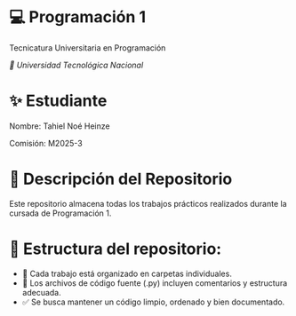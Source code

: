 # **💻 Programación 1**
Tecnicatura Universitaria en Programación

*📍 Universidad Tecnológica Nacional*

# **✨ Estudiante**
Nombre: Tahiel Noé Heinze

Comisión: M2025-3

# **📂 Descripción del Repositorio**
Este repositorio almacena todas los trabajos prácticos realizados durante la cursada de Programación 1.

# **📌 Estructura del repositorio:**

- 📁 Cada trabajo está organizado en carpetas individuales.
- 📝 Los archivos de código fuente (.py) incluyen comentarios y estructura adecuada.
- ✅ Se busca mantener un código limpio, ordenado y bien documentado.
